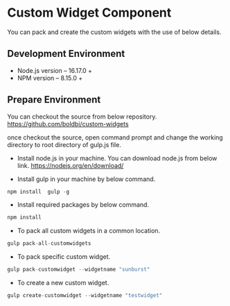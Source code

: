 # Custom Widget Component 

You can pack and create the custom widgets with the use of below details. 

## Development Environment

* Node.js version – 16.17.0 +
* NPM version – 8.15.0 +

## Prepare Environment

You can checkout the source from below repository.
https://github.com/boldbi/custom-widgets

once checkout the source, open command prompt and change the working directory to root directory of gulp.js file. 
 

* Install node.js in your machine. You can download node.js from below link.
  https://nodejs.org/en/download/ 

* Install gulp in your machine by below command. 

```csharp
npm install  gulp -g
```

* Install required packages by below command. 

```csharp
npm install
```


* To pack all custom widgets in a common location.

```csharp
gulp pack-all-customwidgets
```

* To pack specific custom widget.

```csharp
gulp pack-customwidget --widgetname "sunburst"
```

* To create a new custom widget.

```csharp
gulp create-customwidget --widgetname "testwidget"
```